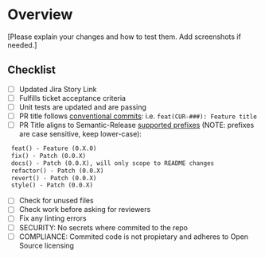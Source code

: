 # Overview

[Please explain your changes and how to test them. Add screenshots if needed.]

## Checklist

- [ ] Updated Jira Story Link
- [ ] Fulfills ticket acceptance criteria
- [ ] Unit tests are updated and are passing
- [ ] PR title follows [conventional commits](https://www.conventionalcommits.org/en/v1.0.0/#summary):
      i.e. `feat(CUR-###): Feature title`
- [ ] PR Title aligns to Semantic-Release [supported prefixes](https://www.conventionalcommits.org/en/v1.0.0/#examples) (NOTE: prefixes are case sensitive, keep lower-case):

```diff
 feat() - Feature (0.X.0)
 fix() - Patch (0.0.X)
 docs() - Patch (0.0.X), will only scope to README changes
 refactor() - Patch (0.0.X)
 revert() - Patch (0.0.X)
 style() - Patch (0.0.X)
```

- [ ] Check for unused files
- [ ] Check work before asking for reviewers
- [ ] Fix any linting errors
- [ ] SECURITY: No secrets where commited to the repo
- [ ] COMPLIANCE: Commited code is not propietary and adheres to Open Source licensing
